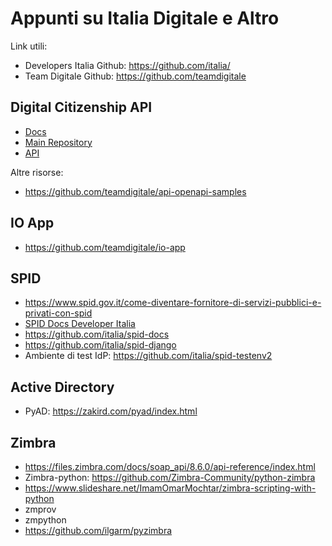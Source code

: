 # Appunti su Italia Digitale e Altro

Link utili:
  - Developers Italia Github: https://github.com/italia/
  - Team Digitale Github: https://github.com/teamdigitale

## Digital Citizenship API
  - [Docs](https://teamdigitale.github.io/digital-citizenship)
  - [Main Repository](https://github.com/teamdigitale/digital-citizenship)
  - [API](https://teamdigitale.github.io/digital-citizenship/api/public.html)
  
Altre risorse:
  - https://github.com/teamdigitale/api-openapi-samples
  
## IO App
  - https://github.com/teamdigitale/io-app

## SPID
  - https://www.spid.gov.it/come-diventare-fornitore-di-servizi-pubblici-e-privati-con-spid
  - [SPID Docs Developer Italia](https://developers.italia.it/it/spid)
  - https://github.com/italia/spid-docs
  - https://github.com/italia/spid-django
  - Ambiente di test IdP: https://github.com/italia/spid-testenv2
  
## Active Directory
  - PyAD: https://zakird.com/pyad/index.html

## Zimbra
  - https://files.zimbra.com/docs/soap_api/8.6.0/api-reference/index.html
  - Zimbra-python: https://github.com/Zimbra-Community/python-zimbra
  - https://www.slideshare.net/ImamOmarMochtar/zimbra-scripting-with-python
  - zmprov
  - zmpython
  - https://github.com/ilgarm/pyzimbra
